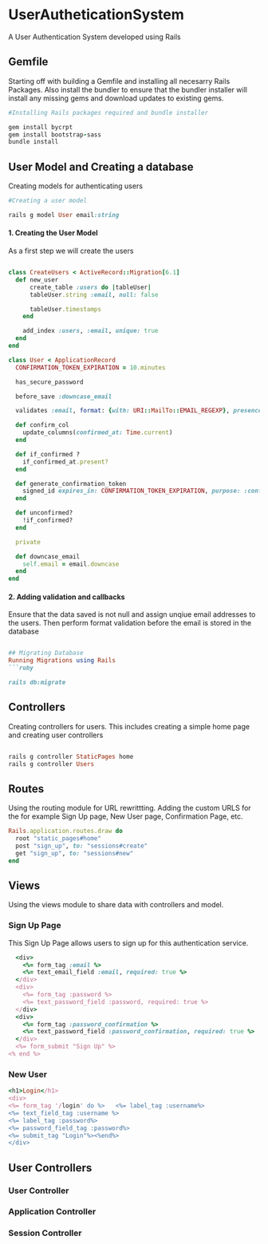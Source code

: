 # UserAutheticationSystem
A User Authentication System developed using Rails 
## Gemfile
Starting off with building a Gemfile and installing all necesarry Rails Packages. Also install the bundler to ensure that the bundler installer will install any missing gems and download updates to existing gems. 
```ruby
#Installing Rails packages required and bundle installer

gem install bycrpt 
gem install bootstrap-sass
bundle install

```
## User Model and Creating a database
Creating models for authenticating users
```ruby
#Creating a user model

rails g model User email:string

```
#### 1. Creating the User Model 
As a first step we will create the users 
```ruby

class CreateUsers < ActiveRecord::Migration[6.1]
  def new_user
      create_table :users do |tableUser|
      tableUser.string :email, null: false

      tableUser.timestamps
    end

    add_index :users, :email, unique: true
  end
end

class User < ApplicationRecord
  CONFIRMATION_TOKEN_EXPIRATION = 10.minutes

  has_secure_password

  before_save :downcase_email

  validates :email, format: {with: URI::MailTo::EMAIL_REGEXP}, presence: true, uniqueness: true

  def confirm_col
    update_columns(confirmed_at: Time.current)
  end

  def if_confirmed ?
    if_confirmed_at.present?
  end

  def generate_confirmation_token
    signed_id expires_in: CONFIRMATION_TOKEN_EXPIRATION, purpose: :confirm_email
  end

  def unconfirmed?
    !if_confirmed?
  end

  private

  def downcase_email
    self.email = email.downcase
  end
end
```
#### 2. Adding validation and callbacks
Ensure that the data saved is not null and assign unqiue email addresses to the users. Then perform format validation before the email is stored in the database
```ruby 

## Migrating Database
Running Migrations using Rails
```ruby

rails db:migrate

```

## Controllers
Creating controllers for users. This includes creating a simple home page and creating user controllers 
```ruby

rails g controller StaticPages home
rails g controller Users

```
## Routes 
Using the routing module for URL rewrittting. Adding the custom URLS for the for example Sign Up page, New User page, Confirmation Page, etc. 
```ruby
Rails.application.routes.draw do
  root "static_pages#home"
  post "sign_up", to: "sessions#create"
  get "sign_up", to: "sessions#new"
end
```
## Views
Using the views module to share data with controllers and model.
### Sign Up Page 
This Sign Up Page allows users to sign up for this authentication service. 
```ruby
  <div>
    <%= form_tag :email %>
    <%= text_email_field :email, required: true %>
  </div>
  <div>
    <%= form_tag :password %>
    <%= text_password_field :password, required: true %>
  </div>
  <div>
    <%= form_tag :password_confirmation %>
    <%= text_password_field :password_confirmation, required: true %>
  </div>
  <%= form_submit "Sign Up" %>
<% end %>
```
### New User
```ruby
<h1>Login</h1>
<div>
<%= form_tag '/login' do %>   <%= label_tag :username%>
<%= text_field_tag :username %>
<%= label_tag :password%>
<%= password_field_tag :password%>
<%= submit_tag "Login"%><%end%>
</div>
```
## User Controllers
### User Controller
### Application Controller
### Session Controller
